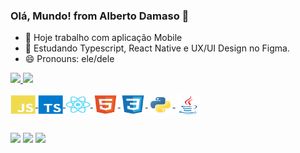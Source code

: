 ### Olá, Mundo! from Alberto Damaso 👋

- 🔭 Hoje trabalho com aplicação Mobile
- 🌱 Estudando Typescript, React Native e UX/UI Design no Figma.
- 😄 Pronouns: ele/dele

<div>
  <a href="https://github.com/AlbertoDamaso">
  <img height="180em" src="https://github-readme-stats.vercel.app/api?username=AlbertoDamaso&show_icons=true&theme=dark&include_all_commits=true&count_private=true"/>
  <img height="180em" src="https://github-readme-stats.vercel.app/api/top-langs/?username=AlbertoDamaso&layout=compact&langs_count=16&theme=dark"/>
</div>
  
<div style="display: inline_block"><br>
  <img align="center" alt="Beto-Js" height="30" width="40" src="https://raw.githubusercontent.com/devicons/devicon/master/icons/javascript/javascript-plain.svg">
  <img align="center" alt="Beto-Ts" height="30" width="40" src="https://raw.githubusercontent.com/devicons/devicon/master/icons/typescript/typescript-plain.svg">
  <img align="center" alt="Beto-React" height="30" width="40" src="https://raw.githubusercontent.com/devicons/devicon/master/icons/react/react-original.svg">
  <img align="center" alt="Beto-HTML" height="30" width="40" src="https://raw.githubusercontent.com/devicons/devicon/master/icons/html5/html5-original.svg">
  <img align="center" alt="Beto-CSS" height="30" width="40" src="https://raw.githubusercontent.com/devicons/devicon/master/icons/css3/css3-original.svg">
  <img align="center" alt="Beto-Python" height="30" width="40" src="https://raw.githubusercontent.com/devicons/devicon/master/icons/python/python-original.svg">
  <img align="center" alt="Beto-Java" height="30" width="40" src="https://raw.githubusercontent.com/devicons/devicon/master/icons/java/java-original.svg">  
</div>
  
##
  
<div>
  <a href="https://www.linkedin.com/in/alberto-damaso-934259149/" target="_parent"><img src="https://img.shields.io/badge/-LinkkedIn-%230077B5?style=for-the-badge&logo=linkedin&logoColor-white"></a>
  <a href="mailto:contato@alberto.matheus21"><img src="https://img.shields.io/badge/-Gmail-%23333?style=for-the-badge&logo=gmail&logoColor=red"></a>
  <a href="https://discord.gg/HQdx2wnQ" target="_blank"><img src="https://img.shields.io/badge/Discord-7289DA?style=for-the-badge&logo=discord&logoColor-white"></a>
</div>
